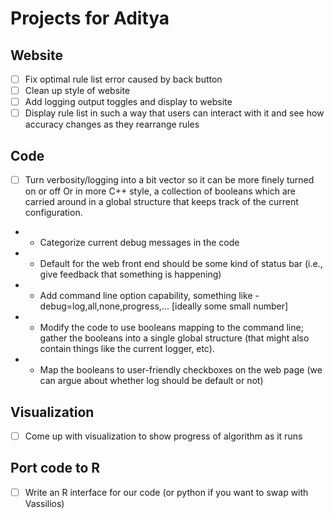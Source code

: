 # Projects for Aditya

## Website
- [ ] Fix optimal rule list error caused by back button
- [ ] Clean up style of website
- [ ] Add logging output toggles and display to website
- [ ] Display rule list in such a way that users can interact with it and see how accuracy changes as they rearrange rules

## Code
- [ ] Turn verbosity/logging into a bit vector so it can be more finely turned on or off
Or in more C++ style, a collection of booleans which are carried around in a global structure that keeps track of the current configuration.

- - Categorize current debug messages in the code

- - Default for the web front end should be some kind of status bar (i.e., give feedback that something is happening)

- - Add command line option capability, something like -debug=log,all,none,progress,... [ideally some small number]

- - Modify the code to use booleans mapping to the command line; gather the booleans into a single global structure (that might also contain things like the current logger, etc).

- - Map the booleans to user-friendly checkboxes on the web page (we can argue about whether log should be default or not)


## Visualization
- [ ] Come up with visualization to show progress of algorithm as it runs

## Port code to R
- [ ] Write an R interface for our code (or python if you want to swap with Vassilios)
